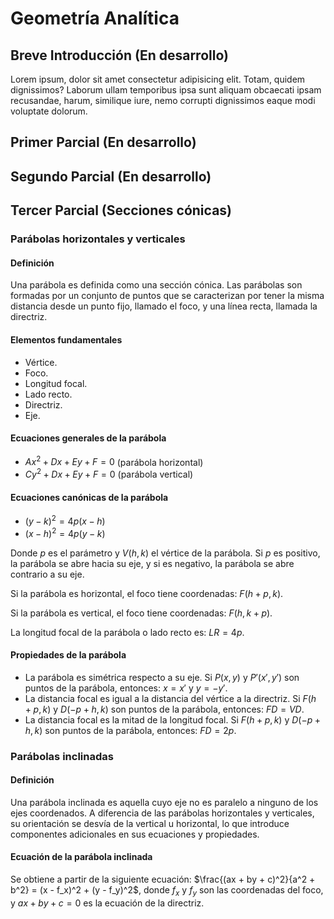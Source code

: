 # Geometría Analítica

## Breve Introducción (En desarrollo)

Lorem ipsum, dolor sit amet consectetur adipisicing elit. Totam, quidem dignissimos? Laborum ullam temporibus ipsa sunt aliquam obcaecati ipsam recusandae, harum, similique iure, nemo corrupti dignissimos eaque modi voluptate dolorum.

## Primer Parcial (En desarrollo)

## Segundo Parcial (En desarrollo)

## Tercer Parcial (Secciones cónicas)

### Parábolas horizontales y verticales

#### Definición

Una parábola es definida como una sección cónica. Las parábolas son formadas por un conjunto de puntos que se caracterizan por tener la misma distancia desde un punto fijo, llamado el foco, y una línea recta, llamada la directriz.

#### Elementos fundamentales

- Vértice.
- Foco.
- Longitud focal.
- Lado recto.
- Directriz.
- Eje.

#### Ecuaciones generales de la parábola

- $Ax^2 + Dx + Ey + F = 0$ (parábola horizontal)
- $Cy^2 + Dx + Ey + F = 0$ (parábola vertical)

#### Ecuaciones canónicas de la parábola

- $(y - k)^2 = 4p(x - h)$
- $(x - h)^2 = 4p(y - k)$

Donde $p$ es el parámetro y $V(h, k)$ el vértice de la parábola. Si $p$ es positivo, la parábola se abre hacia su eje, y si es negativo, la parábola se abre contrario a su eje.

Si la parábola es horizontal, el foco tiene coordenadas: $F(h + p, k)$.

Si la parábola es vertical, el foco tiene coordenadas: $F(h, k + p)$.

La longitud focal de la parábola o lado recto es: $LR = 4p$.

#### Propiedades de la parábola

- La parábola es simétrica respecto a su eje. Si $P(x, y)$ y $P'(x', y')$ son puntos de la parábola, entonces: $x = x'$ y $y = -y'$.
- La distancia focal es igual a la distancia del vértice a la directriz. Si $F(h + p, k)$ y $D(-p + h, k)$ son puntos de la parábola, entonces: $FD = VD$.
- La distancia focal es la mitad de la longitud focal. Si $F(h + p, k)$ y $D(-p + h, k)$ son puntos de la parábola, entonces: $FD = 2p$.

### Parábolas inclinadas

#### Definición

Una parábola inclinada es aquella cuyo eje no es paralelo a ninguno de los ejes coordenados. A diferencia de las parábolas horizontales y verticales, su orientación se desvía de la vertical u horizontal, lo que introduce componentes adicionales en sus ecuaciones y propiedades.

#### Ecuación de la parábola inclinada

Se obtiene a partir de la siguiente ecuación: $\frac{(ax + by + c)^2}{a^2 + b^2} = (x - f_x)^2 + (y - f_y)^2$, donde $f_x$ y $f_y$ son las coordenadas del foco, y $ax + by + c = 0$ es la ecuación de la directriz.
